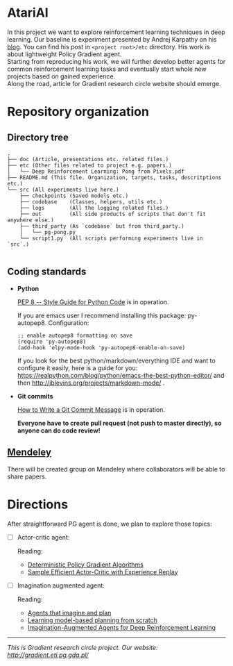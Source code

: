 # AtariAI

In this project we want to explore reinforcement learning techniques in deep learning. Our baseline is experiment presented by Andrej Karpathy on his [blog](http://karpathy.github.io/2016/05/31/rl/). You can find his post in `<project root>/etc` directory. His work is about lightweight Policy Gradient agent.  
Starting from reproducing his work, we will further develop better agents for common reinforcement learning tasks and eventually start whole new projects based on gained experience.  
Along the road, article for Gradient research circle website should emerge.

# Repository organization

## Directory tree

```
.
├── doc (Article, presentations etc. related files.)
├── etc (Other files related to project e.g. papers.)
│   └── Deep Reinforcement Learning: Pong from Pixels.pdf
├── README.md (This file. Organization, targets, tasks, descritptions etc.)
└── src (All experiments live here.)
    ├── checkpoints (Saved models etc.)
    ├── codebase    (Classes, helpers, utils etc.)
    ├── logs        (All the logging related files.)
    ├── out         (All side products of scripts that don't fit anywhere else.)
    ├── third_party (As `codebase` but from third_party.)
    │   └── pg-pong.py
    └── script1.py  (All scripts performing experiments live in `src`.)
    
```

## Coding standards

* **Python**

    [PEP 8 -- Style Guide for Python Code](https://www.python.org/dev/peps/pep-0008/) is in operation.
    
    If you are emacs user I recommend installing this package: py-autopep8. Configuration:  
    ```elisp
    ;; enable autopep8 formatting on save
    (require 'py-autopep8)
    (add-hook 'elpy-mode-hook 'py-autopep8-enable-on-save)
    ```  
    If you look for the best python/markdown/everything IDE and want to configure it easily, here is a guide for you: https://realpython.com/blog/python/emacs-the-best-python-editor/ and then http://jblevins.org/projects/markdown-mode/ .

* **Git commits**

    [How to Write a Git Commit Message](https://chris.beams.io/posts/git-commit/) is in operation.

    **Everyone have to create pull request (not push to master directly), so anyone can do code review!**

## [Mendeley](https://www.mendeley.com/)

There will be created group on Mendeley where collaborators will be able to share papers.

# Directions

After straightforward PG agent is done, we plan to explore those topics:

* [ ] Actor-critic agent:

    Reading:  
    * [Deterministic Policy Gradient Algorithms](http://proceedings.mlr.press/v32/silver14.pdf)
    * [Sample Efficient Actor-Critic with Experience Replay](https://arxiv.org/pdf/1611.01224.pdf)
      
* [ ] Imagination augmented agent:

    Reading:  
    * [Agents that imagine and plan](https://deepmind.com/blog/agents-imagine-and-plan/)
    * [Learning model-based planning from scratch](https://arxiv.org/pdf/1707.06170.pdf)
    * [Imagination-Augmented Agents for Deep Reinforcement Learning](https://arxiv.org/pdf/1707.06203.pdf)

---

_This is Gradient research circle project. Our website: http://gradient.eti.pg.gda.pl/_
